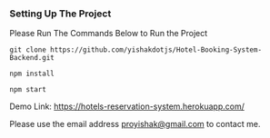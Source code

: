 ### Setting Up The Project

Please Run The Commands Below to Run the Project

`git clone https://github.com/yishakdotjs/Hotel-Booking-System-Backend.git`

`npm install`

`npm start`

Demo Link: https://hotels-reservation-system.herokuapp.com/

Please use the email address proyishak@gmail.com to contact me.
